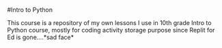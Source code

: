 #Intro to Python

This course is a repository of my own lessons I use in 10th grade Intro to Python course, mostly for coding activity storage purpose since Replit for Ed is gone....\*sad face*

